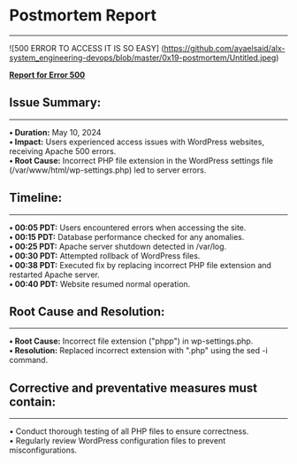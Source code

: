 
# Postmortem Report
-------------------
![500 ERROR TO ACCESS IT IS SO EASY]  (https://github.com/ayaelsaid/alx-system_engineering-devops/blob/master/0x19-postmortem/Untitled.jpeg)

**[Report for Error 500](https://github.com/ayaelsaid/alx-system_engineering-devops/tree/master/0x17-web_stack_debugging_3)**

## Issue Summary:
-----------------
**•	Duration:** May 10, 2024  
**•	Impact:** Users experienced access issues with WordPress websites, receiving Apache 500 errors.  
**•	Root Cause:** Incorrect PHP file extension in the WordPress settings file (/var/www/html/wp-settings.php) led to server errors.  
## Timeline:
-------------
**•	00:05 PDT:** Users encountered errors when accessing the site.  
**•	00:15 PDT:** Database performance checked for any anomalies.  
**•	00:25 PDT:** Apache server shutdown detected in /var/log.  
**•	00:30 PDT:** Attempted rollback of WordPress files.  
**•	00:38 PDT:** Executed fix by replacing incorrect PHP file extension and restarted Apache server.  
**•	00:40 PDT:** Website resumed normal operation.  
## Root Cause and Resolution:
------------------------------
**•	Root Cause:** Incorrect file extension ("phpp") in wp-settings.php.  
**•	Resolution:** Replaced incorrect extension with ".php" using the sed -i command.  
## Corrective and preventative measures must contain:
------------------------------------------------------
•	Conduct thorough testing of all PHP files to ensure correctness.  
•	Regularly review WordPress configuration files to prevent misconfigurations.

